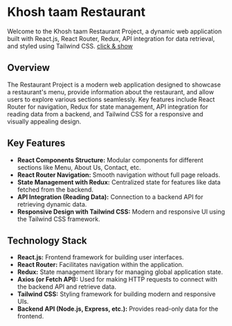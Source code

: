 # Khosh taam Restaurant

Welcome to the Khosh taam Restaurant Project, a dynamic web application built with React.js, React Router, Redux, API integration for data retrieval, and styled using Tailwind CSS.
[click & show](https://hamid-restaurant.vercel.app)

## Overview

The Restaurant Project is a modern web application designed to showcase a restaurant's menu, provide information about the restaurant, and allow users to explore various sections seamlessly. Key features include React Router for navigation, Redux for state management, API integration for reading data from a backend, and Tailwind CSS for a responsive and visually appealing design.

## Key Features

- **React Components Structure:** Modular components for different sections like Menu, About Us, Contact, etc.
- **React Router Navigation:** Smooth navigation without full page reloads.
- **State Management with Redux:** Centralized state for features like data fetched from the backend.
- **API Integration (Reading Data):** Connection to a backend API for retrieving dynamic data.
- **Responsive Design with Tailwind CSS:** Modern and responsive UI using the Tailwind CSS framework.

## Technology Stack

- **React.js:** Frontend framework for building user interfaces.
- **React Router:** Facilitates navigation within the application.
- **Redux:** State management library for managing global application state.
- **Axios (or Fetch API):** Used for making HTTP requests to connect with the backend API and retrieve data.
- **Tailwind CSS:** Styling framework for building modern and responsive UIs.
- **Backend API (Node.js, Express, etc.):** Provides read-only data for the frontend.
